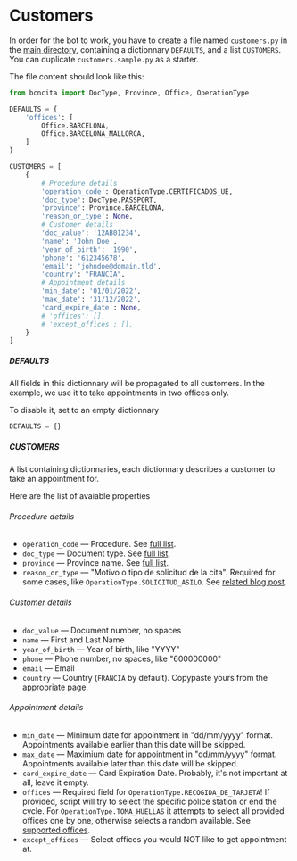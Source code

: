 # Customers

In order for the bot to work, you have to create a file named `customers.py` in the [main directory](./..), containing a dictionnary `DEFAULTS`, and a list `CUSTOMERS`. You can duplicate `customers.sample.py` as a starter.

The file content should look like this:

```python
from bcncita import DocType, Province, Office, OperationType

DEFAULTS = {
    'offices': [
        Office.BARCELONA,
        Office.BARCELONA_MALLORCA,
    ]
}

CUSTOMERS = [
    {
        # Procedure details
        'operation_code': OperationType.CERTIFICADOS_UE,
        'doc_type': DocType.PASSPORT,
        'province': Province.BARCELONA,
        'reason_or_type': None,
        # Customer details
        'doc_value': '12AB01234',
        'name': 'John Doe',
        'year_of_birth': '1990',
        'phone': '612345678',
        'email': 'johndoe@domain.tld',
        'country': "FRANCIA",
        # Appointment details
        'min_date': '01/01/2022',
        'max_date': '31/12/2022',
        'card_expire_date': None,
        # 'offices': [],
        # 'except_offices': [],
    }
]
```

##### DEFAULTS

All fields in this dictionnary will be propagated to all customers.
In the example, we use it to take appointments in two offices only.

To disable it, set to an empty dictionnary

```python
DEFAULTS = {}
```

##### CUSTOMERS

A list containing dictionnaries, each dictionnary describes a customer to take an appointment for.

Here are the list of avaiable properties

###### Procedure details

- `operation_code` — Procedure. See [full list](../bcncita/cita.py#L46).
- `doc_type` — Document type. See [full list](../bcncita/cita.py#L40).
- `province` — Province name. See [full list](../bcncita/cita.py#L94).
- `reason_or_type` — "Motivo o tipo de solicitud de la cita". Required for some cases, like `OperationType.SOLICITUD_ASILO`. See [related blog post](https://blogextranjeriaprogestion.org/2018/05/14/cita-previa-tramites-asilo-pradillo/).

###### Customer details

- `doc_value` — Document number, no spaces
- `name` — First and Last Name
- `year_of_birth` — Year of birth, like "YYYY"
- `phone` — Phone number, no spaces, like "600000000"
- `email` — Email
- `country` — Country (`FRANCIA` by default). Copypaste yours from the appropriate page.

###### Appointment details

- `min_date` — Minimum date for appointment in "dd/mm/yyyy" format. Appointments available earlier than this date will be skipped.
- `max_date` — Maximium date for appointment in "dd/mm/yyyy" format. Appointments available later than this date will be skipped.
- `card_expire_date` — Card Expiration Date. Probably, it's not important at all, leave it empty.
- `offices` — Required field for `OperationType.RECOGIDA_DE_TARJETA`! If provided, script will try to select the specific police station or end the cycle. For `OperationType.TOMA_HUELLAS` it attempts to select all provided offices one by one, otherwise selects a random available. See [supported offices](../bcncita/cita.py#L59).
- `except_offices` — Select offices you would NOT like to get appointment at.

